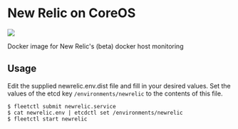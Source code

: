 # New Relic on CoreOS
[![](https://badge.imagelayers.io/christianbladescb/newrelic-coreos.svg)](https://imagelayers.io/?images=christianbladescb/newrelic-coreos:latest 'Get your own badge on imagelayers.io')

Docker image for New Relic's (beta) docker host monitoring

## Usage

Edit the supplied newrelic.env.dist file and fill in your desired values. Set the values of the etcd key `/environments/newrelic` to the contents of this file.

```shell
$ fleetctl submit newrelic.service
$ cat newrelic.env | etcdctl set /environments/newrelic
$ fleetctl start newrelic
```
